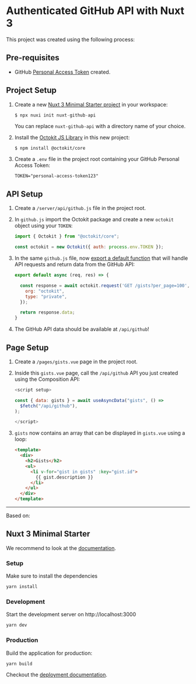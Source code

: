 # Authenticated GitHub API with Nuxt 3
This project was created using the following process:

## Pre-requisites
- GitHub [Personal Access Token](https://docs.github.com/en/authentication/keeping-your-account-and-data-secure/creating-a-personal-access-token) created.

## Project Setup
1. Create a new [Nuxt 3 Minimal Starter project](https://v3.nuxtjs.org/getting-started/installation) in your workspace:

    ```js
    $ npx nuxi init nuxt-github-api
    ```

    You can replace `nuxt-github-api` with a directory name of your choice.

2. Install the [Octokit JS Library](https://github.com/octokit/octokit.js) in this new project:

    ```
    $ npm install @octokit/core
    ```

3. Create a `.env` file in the project root containing your GitHub Personal Access Token:

    ```
    TOKEN="personal-access-token123"
    ```

## API Setup
1. Create a `/server/api/github.js` file in the project root.
2. In `github.js` import the Octokit package and create a new `octokit` object using your `TOKEN`:

    ```js
    import { Octokit } from "@octokit/core";

    const octokit = new Octokit({ auth: process.env.TOKEN });
    ```
3. In the same `github.js` file, now [export a default function](https://v3.nuxtjs.org/docs/directory-structure/server) that will handle API requests and return data from the GitHub API:

    ```js
    export default async (req, res) => {

      const response = await octokit.request('GET /gists?per_page=100', {
        org: "octokit",
        type: "private",
      });

      return response.data;
    }
    ```

4. The GitHub API data should be available at `/api/github`!

## Page Setup
1. Create a `/pages/gists.vue` page in the project root.
2. Inside this `gists.vue` page, call the `/api/github` API you just created using the Composition API:

    ```js
    <script setup>

    const { data: gists } = await useAsyncData("gists", () =>
      $fetch("/api/github"),
    );

    </script>
    ```
3. `gists` now contains an array that can be displayed in `gists.vue` using a loop:

    ```html
    <template>
      <div>
        <h2>Gists</h2>
        <ul>
          <li v-for="gist in gists" :key="gist.id">
            {{ gist.description }}
          </li>
        </ul>
      </div>
    </template>
    ```

---
Based on:

## Nuxt 3 Minimal Starter

We recommend to look at the [documentation](https://v3.nuxtjs.org).

### Setup

Make sure to install the dependencies

```bash
yarn install
```

### Development

Start the development server on http://localhost:3000

```bash
yarn dev
```

### Production

Build the application for production:

```bash
yarn build
```

Checkout the [deployment documentation](https://v3.nuxtjs.org/docs/deployment).